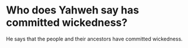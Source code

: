 # Who does Yahweh say has committed wickedness?

He says that the people and their ancestors have committed wickedness.
